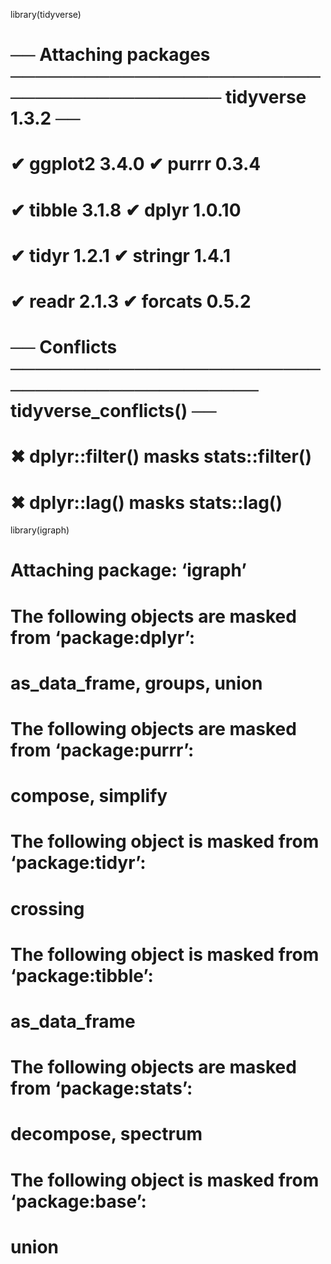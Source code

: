 library(tidyverse) 

# ── Attaching packages ────────────────────────────────────────── tidyverse 1.3.2 ──
# ✔ ggplot2 3.4.0      ✔ purrr   0.3.4 
# ✔ tibble  3.1.8      ✔ dplyr   1.0.10
# ✔ tidyr   1.2.1      ✔ stringr 1.4.1 
# ✔ readr   2.1.3      ✔ forcats 0.5.2 
# ── Conflicts ───────────────────────────────────────────── tidyverse_conflicts() ──
# ✖ dplyr::filter() masks stats::filter()
# ✖ dplyr::lag()    masks stats::lag()


library(igraph)

# Attaching package: ‘igraph’
# 
# The following objects are masked from ‘package:dplyr’:
# 
#     as_data_frame, groups, union
# 
# The following objects are masked from ‘package:purrr’:
# 
#     compose, simplify
# 
# The following object is masked from ‘package:tidyr’:
# 
#     crossing
# 
# The following object is masked from ‘package:tibble’:
# 
#     as_data_frame
# 
# The following objects are masked from ‘package:stats’:
# 
#     decompose, spectrum
# 
# The following object is masked from ‘package:base’:
# 
#     union

